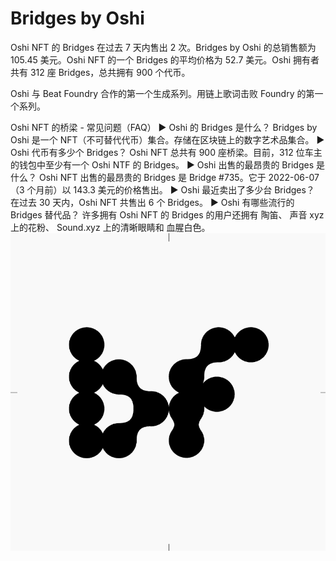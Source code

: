 # Bridges by Oshi

Oshi NFT 的 Bridges 在过去 7 天内售出 2 次。Bridges by Oshi 的总销售额为 105.45 美元。Oshi NFT 的一个 Bridges 的平均价格为 52.7 美元。Oshi 拥有者共有 312 座 Bridges，总共拥有 900 个代币。

Oshi 与 Beat Foundry 合作的第一个生成系列。用链上歌词击败 Foundry 的第一个系列。

Oshi NFT 的桥梁 - 常见问题（FAQ）
▶ Oshi 的 Bridges 是什么？
Bridges by Oshi 是一个 NFT（不可替代代币）集合。存储在区块链上的数字艺术品集合。
▶ Oshi 代币有多少个 Bridges？
Oshi NFT 总共有 900 座桥梁。目前，312 位车主的钱包中至少有一个 Oshi NTF 的 Bridges。
▶ Oshi 出售的最昂贵的 Bridges 是什么？
Oshi NFT 出售的最昂贵的 Bridges 是 Bridge #735。它于 2022-06-07（3 个月前）以 143.3 美元的价格售出。
▶ Oshi 最近卖出了多少台 Bridges？
在过去 30 天内，Oshi NFT 共售出 6 个 Bridges。
▶ Oshi 有哪些流行的 Bridges 替代品？
许多拥有 Oshi NFT 的 Bridges 的用户还拥有 陶笛、 声音 xyz 上的花粉、 Sound.xyz 上的清晰眼睛和 血腥白色。
![NFT](微信截图_20220902132754.png)

